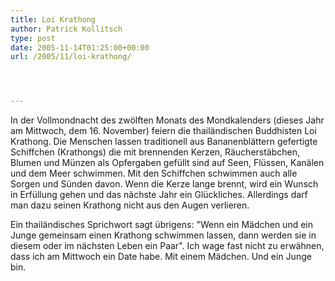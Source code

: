 ```yaml
---
title: Loi Krathong
author: Patrick Kollitsch
type: post
date: 2005-11-14T01:25:00+00:00
url: /2005/11/loi-krathong/




---
```

In der Vollmondnacht des zwölften Monats des Mondkalenders (dieses Jahr am Mittwoch, dem 16. November) feiern die thailändischen Buddhisten Loi Krathong. Die Menschen lassen traditionell aus Bananenblättern gefertigte Schiffchen (Krathongs) die mit brennenden Kerzen, Räucherstäbchen, Blumen und Münzen als Opfergaben gefüllt sind auf Seen, Flüssen, Kanälen und dem Meer schwimmen. Mit den Schiffchen schwimmen auch alle Sorgen und Sünden davon. Wenn die Kerze lange brennt, wird ein Wunsch in Erfüllung gehen und das nächste Jahr ein Glückliches. Allerdings darf man dazu seinen Krathong nicht aus den Augen verlieren. 

Ein thailändisches Sprichwort sagt übrigens: "Wenn ein Mädchen und ein Junge gemeinsam einen Krathong schwimmen lassen, dann werden sie in diesem oder im nächsten Leben ein Paar". Ich wage fast nicht zu erwähnen, dass ich am Mittwoch ein Date habe. Mit einem Mädchen. Und ein Junge bin.
